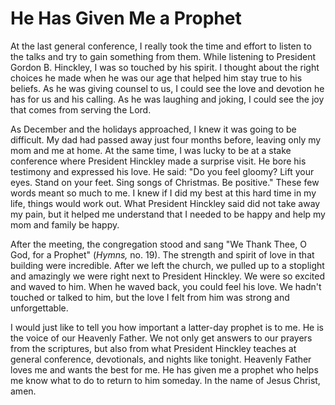 # He Has Given Me a Prophet

At the last general conference, I really took the time and effort to listen to
the talks and try to gain something from them. While listening to President
Gordon B. Hinckley, I was so touched by his spirit. I thought about the right
choices he made when he was our age that helped him stay true to his beliefs.
As he was giving counsel to us, I could see the love and devotion he has for
us and his calling. As he was laughing and joking, I could see the joy that
comes from serving the Lord.

As December and the holidays approached, I knew it was going to be difficult.
My dad had passed away just four months before, leaving only my mom and me at
home. At the same time, I was lucky to be at a stake conference where
President Hinckley made a surprise visit. He bore his testimony and expressed
his love. He said: "Do you feel gloomy? Lift your eyes. Stand on your feet.
Sing songs of Christmas. Be positive." These few words meant so much to me. I
knew if I did my best at this hard time in my life, things would work out.
What President Hinckley said did not take away my pain, but it helped me
understand that I needed to be happy and help my mom and family be happy.

After the meeting, the congregation stood and sang "We Thank Thee, O God, for
a Prophet" (_Hymns,_ no. 19). The strength and spirit of love in that building
were incredible. After we left the church, we pulled up to a stoplight and
amazingly we were right next to President Hinckley. We were so excited and
waved to him. When he waved back, you could feel his love. We hadn't touched
or talked to him, but the love I felt from him was strong and unforgettable.

I would just like to tell you how important a latter-day prophet is to me. He
is the voice of our Heavenly Father. We not only get answers to our prayers
from the scriptures, but also from what President Hinckley teaches at general
conference, devotionals, and nights like tonight. Heavenly Father loves me and
wants the best for me. He has given me a prophet who helps me know what to do
to return to him someday. In the name of Jesus Christ, amen.

